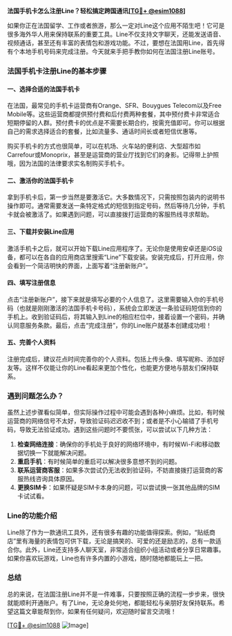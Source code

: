 **法国手机卡怎么注册Line？轻松搞定跨国通讯[[TG💪+ @esim1088](https://t.me/s/esim1088)]**

如果你正在法国留学、工作或者旅游，那么一定对Line这个应用不陌生吧！它可是很多海外华人用来保持联系的重要工具。Line不仅支持文字聊天，还能发送语音、视频通话，甚至还有丰富的表情包和游戏功能。不过，要想在法国用Line，首先得有个本地手机号码来完成注册。今天就来手把手教你如何在法国注册Line账号。

### 法国手机卡注册Line的基本步骤

#### 一、选择合适的法国手机卡

在法国，最常见的手机卡运营商有Orange、SFR、Bouygues Telecom以及Free Mobile等。这些运营商都提供预付费和后付费两种套餐，其中预付费卡非常适合短期停留的人群。预付费卡的优点是不需要长期合约，按需充值即可。你可以根据自己的需求选择适合的套餐，比如流量多、通话时间长或者短信优惠等。

购买手机卡的方式也很简单，可以在机场、火车站的便利店、大型超市如Carrefour或Monoprix，甚至是运营商的营业厅找到它们的身影。记得带上护照哦，因为法国的法律要求实名制购买手机卡。

#### 二、激活你的法国手机卡

拿到手机卡后，第一步当然是要激活它。大多数情况下，只需按照包装内的说明书操作即可。通常需要发送一条特定格式的短信到指定号码，然后等待几分钟，手机卡就会被激活了。如果遇到问题，可以直接拨打运营商的客服热线寻求帮助。

#### 三、下载并安装Line应用

激活手机卡之后，就可以开始下载Line应用程序了。无论你是使用安卓还是iOS设备，都可以在各自的应用商店里搜索“Line”下载安装。安装完成后，打开应用，你会看到一个简洁明快的界面，上面写着“注册新账户”。

#### 四、填写注册信息

点击“注册新账户”，接下来就是填写必要的个人信息了。这里需要输入你的手机号码（也就是刚刚激活的法国手机卡号码），系统会立即发送一条验证码短信到你的手机上。收到验证码后，将其输入到Line的相应栏位中，接着设置一个密码，并确认同意服务条款。最后，点击“完成注册”，你的Line账户就基本创建成功啦！

#### 五、完善个人资料

注册完成后，建议花点时间完善你的个人资料。包括上传头像、填写昵称、添加好友等。这样不仅能让你的Line看起来更加个性化，也能更方便地与朋友们保持联系。

### 遇到问题怎么办？

虽然上述步骤看似简单，但实际操作过程中可能会遇到各种小麻烦。比如，有时候运营商的网络信号不太好，导致验证码迟迟收不到；或者是不小心输错了手机号码，导致无法验证成功。遇到这些问题时不要慌张，可以尝试以下几种方法：

1. **检查网络连接**：确保你的手机处于良好的网络环境中，有时候Wi-Fi和移动数据切换一下就能解决问题。
2. **重启手机**：有时候简单的重启可以解决很多意想不到的问题。
3. **联系运营商客服**：如果多次尝试仍无法收到验证码，不妨直接拨打运营商的客服热线咨询具体原因。
4. **更换SIM卡**：如果怀疑是SIM卡本身的问题，可以尝试换一张其他品牌的SIM卡试试看。

### Line的功能介绍

Line除了作为一款通讯工具外，还有很多有趣的功能值得探索。例如，“贴纸商店”里有海量的表情包可供下载，无论是搞笑的、可爱的还是励志的，总有一款适合你。此外，Line还支持多人聊天室，非常适合组织小组活动或者分享日常趣事。如果你喜欢玩游戏，Line也有许多内置的小游戏，随时随地都能玩上一把。

### 总结

总的来说，在法国注册Line并不是一件难事，只要按照正确的流程一步步来，很快就能顺利开通账户。有了Line，无论身处何地，都能轻松与亲朋好友保持联系。希望这篇文章能帮到你，如果有任何疑问，欢迎随时留言交流哦！

[[TG💪+ @esim1088](https://t.me/s/esim1088) ![Image](https://i.postimg.cc/4NQfJmqS/Snipaste-2025-05-13-00-14-12.png)]